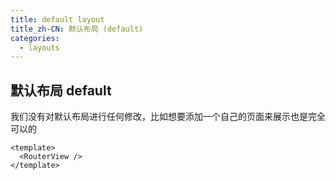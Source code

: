 ```yaml
---
title: default layout
title_zh-CN: 默认布局 (default)
categories:
  - layouts
---
```


## 默认布局 default

我们没有对默认布局进行任何修改，比如想要添加一个自己的页面来展示也是完全可以的

```vue
<template>
  <RouterView />
</template>
```
